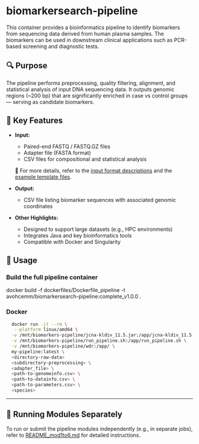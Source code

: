 # biomarkersearch-pipeline

This container provides a bioinformatics pipeline to identify biomarkers from sequencing data derived from human plasma samples. The biomarkers can be used in downstream clinical applications such as PCR-based screening and diagnostic tests.

## 🔍 Purpose

The pipeline performs preprocessing, quality filtering, alignment, and statistical analysis of input DNA sequencing data. It outputs genomic regions (\~200 bp) that are significantly enriched in case vs control groups — serving as candidate biomarkers.

## 🧪 Key Features

* **Input:**
  - Paired-end FASTQ / FASTQ.GZ files  
  - Adapter file (FASTA format)  
  - CSV files for compositional and statistical analysis  

  📎 For more details, refer to the [input format descriptions](docs/input_formats.md) and the [example template files](templates).

* **Output:**  
  - CSV file listing biomarker sequences with associated genomic coordinates

* **Other Highlights:**  
  - Designed to support large datasets (e.g., HPC environments)  
  - Integrates Java and key bioinformatics tools  
  - Compatible with Docker and Singularity

## 🚀 Usage

### Build the full pipeline container
docker build -f dockerfiles/Dockerfile_pipeline -t avohcemm/biomarkersearch-pipeline:complete_v1.0.0 .

### Docker

```bash
  docker run -it --rm \
   --platform linux/amd64 \
  -v /mnt/biomarkers-pipeline/jcna-kldiv_11.5.jar:/app/jcna-kldiv_11.5.jar \
  -v /mnt/biomarkers-pipeline/run_pipeline.sh:/app/run_pipeline.sh \
  -v /mnt/biomarkers-pipeline/wdr:/app/ \
  my-pipeline:latest \
  <directory-raw-data>
  <subdirectory-preprocessing> \
  <adapter_file> \
  <path-to-genomeinfo.csv> \
  <path-to-datainfo.csv> \
  <path-to-parameters.csv> \
  <species>
```
---

## 📄 Running Modules Separately

To run or submit the pipeline modules independently (e.g., in separate jobs), refer to [README_mod1to6.md](README_mod1to6.md) for detailed instructions.
